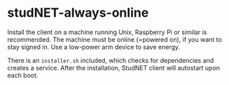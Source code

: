 # studNET-always-online
Install the client on a machine running Unix, Raspberry Pi or similar is recommended.
The machine must be online (=powered on), if you want to stay signed in. Use a low-power arm device to save energy.

There is an `installer.sh` included, which checks for dependencies and creates a service.
After the installation, StudNET client will autostart upon each boot.
